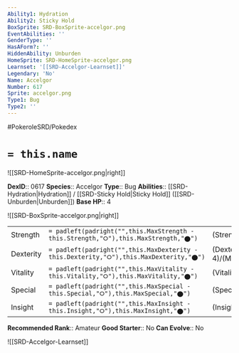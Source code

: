 ```yaml
---
Ability1: Hydration
Ability2: Sticky Hold
BoxSprite: SRD-BoxSprite-accelgor.png
EventAbilities: ''
GenderType: ''
HasAForm?: ''
HiddenAbility: Unburden
HomeSprite: SRD-HomeSprite-accelgor.png
Learnset: '[[SRD-Accelgor-Learnset]]'
Legendary: 'No'
Name: Accelgor
Number: 617
Sprite: accelgor.png
Type1: Bug
Type2: ''
---
```


#PokeroleSRD/Pokedex

# `= this.name`

![[SRD-HomeSprite-accelgor.png|right]]

**DexID**:: 0617
**Species**:: Accelgor
**Type**:: Bug
**Abilities**:: [[SRD-Hydration|Hydration]] / [[SRD-Sticky Hold|Sticky Hold]] ([[SRD-Unburden|Unburden]])
**Base HP**:: 4

![[SRD-BoxSprite-accelgor.png|right]]

|           |                                                                                        |                                          |
| --------- | -------------------------------------------------------------------------------------- | ---------------------------------------- |
| Strength  | `= padleft(padright("",this.MaxStrength - this.Strength,"⭘"),this.MaxStrength,"⬤")`    | (Strength::2)/(MaxStrength::5)   |
| Dexterity | `= padleft(padright("",this.MaxDexterity - this.Dexterity,"⭘"),this.MaxDexterity,"⬤")` | (Dexterity:: 4)/(MaxDexterity::8) |
| Vitality  | `= padleft(padright("",this.MaxVitality - this.Vitality,"⭘"),this.MaxVitality,"⬤")`    | (Vitality::1)/(MaxVitality::3)   |
| Special   | `= padleft(padright("",this.MaxSpecial - this.Special,"⭘"),this.MaxSpecial,"⬤")`       | (Special::3)/(MaxSpecial::6)     |
| Insight   | `= padleft(padright("",this.MaxInsight - this.Insight,"⭘"),this.MaxInsight,"⬤")`       | (Insight::2)/(MaxInsight::4)     |

**Recommended Rank**:: Amateur
**Good Starter**:: No
**Can Evolve**:: No

![[SRD-Accelgor-Learnset]]